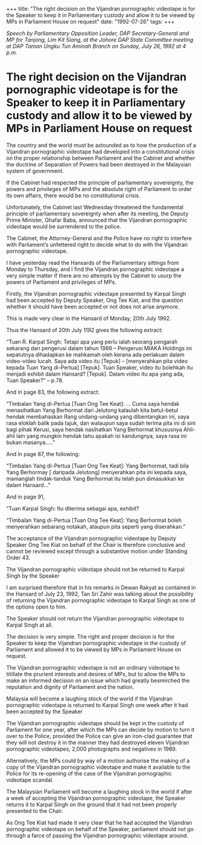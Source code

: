 +++ 
title: "The right decision on the Vijandran pornographic videotape is for the Speaker to keep it in Parliamentary custody and allow it to be viewed by MPs in Parliament House on request"
date: "1992-07-26"
tags:
+++

_Speech by Parliamentary Opposition Leader, DAP Secretary-General and MP for Tanjong, Lim Kit Siang, at the Johore DAP State Committee meeting at DAP Taman Ungku Tun Aminah Branch on Sunday, July 26, 1992 at 4 p.m._

# The right decision on the Vijandran pornographic videotape is for the Speaker to keep it in Parliamentary custody and allow it to be viewed by MPs in Parliament House on request

The country and the world must be astounded as to how the production of a Vijandran pornographic videotape had developed into a constitutional crisis on the proper relationship between Parliament and the Cabinet and whether the doctrine of Separation of Powers had been destroyed in the Malaysian system of government.</u>

If the Cabinet had respected the principle of parliamentary sovereignty, the powers and privileges of MPs and the absolute right of Parliament to order its own affairs, there would be no constitutional crisis.

Unfortunately, the Cabinet last Wednesday threatened the fundamental principle of parliamentary sovereignty when after its meeting, the Deputy Prime Minister, Ghafar Baba, announced that the Vijandran pornographic videotape would be surrendered to the police.

The Cabinet, the Attorney-General and the Police have no right to interfere with Parliament’s unfettered right to decide what to do with the Vijandran pornographic videotape.

I have yesterday read the Hansards of the Parliamentary sittings from Monday to Thursday, and I find the Vijandran pornographic videotape a very simple matter if there are no attempts by the Cabinet to usurp the powers of Parliament and privileges of MPs.

Firstly, the Vijandran pornographic videotape presented by Karpal Singh had been accepted by Deputy Speaker, Ong Tee Kiat, and the question whether it should have been accepted or not does not arise anymore.

This is made very clear in the Hansard of Monday, 20th July 1992.

Thus the Hansard of 20th July 1192 gives the following extract:

“Tuan R. Karpal Singh: Tetapi apa yang perlu ialah seorang pengarah sekarang dan pengerusi dalam tahun 1986 – Pengerusi MIAKA Holdings ini sepatutnya dihadapkan ke mahkamah oleh kerana ada perlakuan dalam video-video lucah. Saya ada video itu [Tepuk] – [menyerahkan pita video kepada Tuan Yang di-Pertua] [Tepuk]. Tuan Speaker, video itu bolehkah itu menjadi exhibit dalam Hansard? [Tepuk].  Dalam video itu apa yang ada, Tuan Speaker?” – p.78.

And in page 83, the following extract:

“Timbalan Yang di-Pertua [Tuan Ong Tee Keat]: ... Cuma saya hendak menasihatkan Yang Berhormat dari Jelutong kalaulah kita betul-betul hendak membahaskan Rang undang-undang yang dibentangkan ini, saya rasa eloklah balik pada tajuk, dan walaupun saya sudah terima pita ini di sini bagi pihak Kerusi, saya hendak nasihatkan Yang Berhormat khususnya Ahli-ahli lain yang mungkin hendak tahu apakah isi kandungnya, saya rasa ini bukan masanya.....”

And in page 87, the following:

“Timbalan Yang di-Pertua [Tuan Ong Tee Keat]: Yang Berhormat, tadi bila Yang Berhormay [ daripada Jelutong] menyerahkan pita ini kepada saya, mamanglah tindak-tanduk Yang Berhormat itu telah pun dimasukkan ke dalam Hansard...”

And in page 91,

“Tuan Karpal Singh: Itu diterima sebagai apa, exhibit?

“Timbalan Yang di-Pertua [Tuan Ong Tee Keat]: Yang Berhormat boleh menyerahkan sebarang notakah, ataupun pita seperti yang diserahkan.”

The acceptance of the Vijandran pornographic videotape by Deputy Speaker Ong Tee Kiat on behalf of the Chair is therefore conclusive and cannot be reviewed except through a substantive motion under Standing Order 43.

The Vijandran pornographic videotape should not be returned to Karpal Singh by the Speaker    

I am surprised therefore that in his remarks in Dewan Rakyat as contained in the Hansard of July 23, 1992, Tan Sri Zahir was talking about the possibility of returning the Vijandran pornographic videotape to Karpal Singh as one of the options open to him.

The Speaker should not return the Vijandran pornographic videotape to Karpal Singh at all.

The decision is very simple. The right and proper decision is for the Speaker to keep the Vijandran pornographic videotape in the custody of Parliament and allowed it to be viewed by MPs in Parliament House on request.

The Vijandran pornographic videotape is not an ordinary videotape to titillate the prurient interests and desires of MPs, but to allow the MPs to make an informed decision on an issue which had greatly besmirched the reputation and dignity of Parliament and the nation.

Malaysia will become a laughing stock of the world if the Vijandran pornographic videotape is returned to Karpal Singh one week after it had been accepted by the Speaker

The Vijandran pornographic videotape should be kept in the custody of Parliament for one year, after which the MPs can decide by motion to turn it over to the Police, provided the Police can give an iron-clad guarantee that they will not destroy it in the manner they had destroyed eleven Vijandran pornographic videotapes, 2,000 photographs and negatives in 1989.

Alternatively, the MPs could by way of a motion authorise the making of a copy of the Vijandran pornographic videotape and make it available to the Police for its re-opening of the case of the Vijandran pornographic videotape scandal.

The Malaysian Parliament will become a laughing stock in the world if after a week of accepting the Vijandran pornographic videotape, the Speaker returns it to Karpal Singh on the ground that it had not been properly presented to the Chair.

As Ong Tee Kiat had made it very clear that he had accepted the Vijandran pornographic videotape on behalf of the Speaker, parliament should not go through a farce of passing the Vijandran pornographic videotape around.
 
